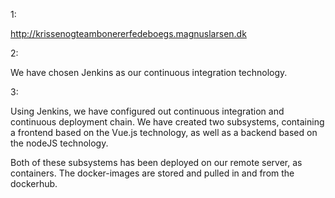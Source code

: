 1: 

http://krissenogteambonererfedeboegs.magnuslarsen.dk

2: 

We have chosen Jenkins as our continuous integration technology.

3: 

Using Jenkins, we have configured out continuous integration and continuous deployment chain. 
We have created two subsystems, containing a frontend based on the Vue.js technology, as well as a backend based on the nodeJS technology.

Both of these subsystems has been deployed on our remote server, as containers. The docker-images are stored and pulled in and from the dockerhub.

